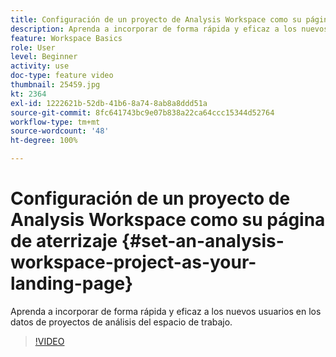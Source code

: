 ```yaml
---
title: Configuración de un proyecto de Analysis Workspace como su página de aterrizaje
description: Aprenda a incorporar de forma rápida y eficaz a los nuevos usuarios en los datos de proyectos de análisis del espacio de trabajo
feature: Workspace Basics
role: User
level: Beginner
activity: use
doc-type: feature video
thumbnail: 25459.jpg
kt: 2364
exl-id: 1222621b-52db-41b6-8a74-8ab8a8ddd51a
source-git-commit: 8fc641743bc9e07b838a22ca64ccc15344d52764
workflow-type: tm+mt
source-wordcount: '48'
ht-degree: 100%

---
```


# Configuración de un proyecto de Analysis Workspace como su página de aterrizaje {#set-an-analysis-workspace-project-as-your-landing-page}

Aprenda a incorporar de forma rápida y eficaz a los nuevos usuarios en los datos de proyectos de análisis del espacio de trabajo.

>[!VIDEO](https://video.tv.adobe.com/v/25459/?quality=12&learn=on)
